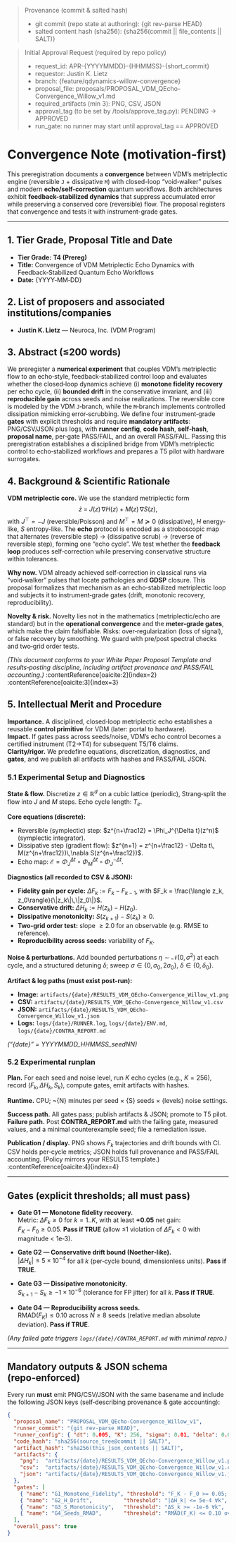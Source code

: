 <!-- PROPOSAL FILE: proposals/PROPOSAL_VDM_QEcho-Convergence_Willow_v1.md -->

> Provenance (commit & salted hash)
> - git commit (repo state at authoring): {git rev-parse HEAD}
> - salted content hash (sha256): {sha256(commit || file_contents || SALT)}

> Initial Approval Request (required by repo policy)
> - request_id: APR-{YYYYMMDD}-{HHMMSS}-{short_commit}
> - requestor: Justin K. Lietz
> - branch: {feature/qdynamics-willow-convergence}
> - proposal_file: proposals/PROPOSAL_VDM_QEcho-Convergence_Willow_v1.md
> - required_artifacts (min 3): PNG, CSV, JSON
> - approval_tag (to be set by /tools/approve_tag.py): PENDING → APPROVED
> - run_gate: no runner may start until approval_tag == APPROVED

# Convergence Note (motivation-first)

This preregistration documents a **convergence** between VDM’s metriplectic
engine (reversible `J` + dissipative `M`) with closed-loop “void‑walker” pulses
and modern **echo/self-correction** quantum workflows. Both architectures exhibit
**feedback-stabilized dynamics** that suppress accumulated error while preserving a
conserved core (reversible) flow. The proposal registers that convergence and
tests it with instrument-grade gates.

---

## 1. Tier Grade, Proposal Title and Date

- **Tier Grade:** **T4 (Prereg)**
- **Title:** Convergence of VDM Metriplectic Echo Dynamics with Feedback‑Stabilized Quantum Echo Workflows
- **Date:** {YYYY‑MM‑DD}

## 2. List of proposers and associated institutions/companies

- **Justin K. Lietz** — Neuroca, Inc. (VDM Program)

## 3. Abstract (≤200 words)

We preregister a **numerical experiment** that couples VDM’s metriplectic flow to an
echo‑style, feedback‑stabilized control loop and evaluates whether the closed‑loop
dynamics achieve (i) **monotone fidelity recovery** per echo cycle, (ii) **bounded drift**
in the conservative invariant, and (iii) **reproducible gain** across seeds and noise
realizations. The reversible core is modeled by the VDM `J`‑branch, while the
`M`‑branch implements controlled dissipation mimicking error‑scrubbing. We define four
instrument‑grade **gates** with explicit thresholds and require **mandatory artifacts**:
PNG/CSV/JSON plus logs, with **runner config**, **code hash**, **self‑hash**, **proposal
name**, per‑gate PASS/FAIL, and an overall PASS/FAIL. Passing this preregistration
establishes a disciplined bridge from VDM’s metriplectic control to echo‑stabilized
workflows and prepares a T5 pilot with hardware surrogates.

## 4. Background & Scientific Rationale

**VDM metriplectic core.** We use the standard metriplectic form
$$
\dot{z} \;=\; J(z)\,\nabla H(z)\;+\;M(z)\,\nabla S(z),
$$
with $J^\top=-J$ (reversible/Poisson) and $M^\top=M\succeq 0$ (dissipative),
$H$ energy-like, $S$ entropy-like. The **echo** protocol is encoded as a
stroboscopic map that alternates (reversible step) → (dissipative scrub) →
(reverse of reversible step), forming one “echo cycle”.
We test whether the **feedback loop** produces self‑correction while preserving
conservative structure within tolerances.

**Why now.** VDM already achieved self‑correction in classical runs via
“void‑walker” pulses that locate pathologies and **GDSP** closure. This proposal
formalizes that mechanism as an echo‑stabilized metriplectic loop and subjects it
to instrument‑grade gates (drift, monotonic recovery, reproducibility).

**Novelty & risk.** Novelty lies not in the mathematics (metriplectic/echo are
standard) but in the **operational convergence** and the **meter‑grade gates**,
which make the claim falsifiable. Risks: over‑regularization (loss of signal),
or false recovery by smoothing. We guard with pre/post spectral checks and
two‑grid order tests.

*(This document conforms to your White Paper Proposal Template and results‑posting
discipline, including artifact provenance and PASS/FAIL accounting.)* :contentReference[oaicite:2]{index=2} :contentReference[oaicite:3]{index=3}

## 5. Intellectual Merit and Procedure

**Importance.** A disciplined, closed‑loop metriplectic echo establishes a reusable
**control primitive** for VDM (later: portal to hardware).  
**Impact.** If gates pass across seeds/noise, VDM’s echo control becomes a certified
instrument (T2→T4) for subsequent T5/T6 claims.  
**Clarity/rigor.** We predefine equations, discretization, diagnostics, and **gates**,
and we publish all artifacts with hashes and PASS/FAIL JSON.

### 5.1 Experimental Setup and Diagnostics

**State & flow.** Discretize $z\in\mathbb{R}^d$ on a cubic lattice (periodic),
Strang‑split the flow into $J$ and $M$ steps. Echo cycle length: $T_e$.

**Core equations (discrete):**
- Reversible (symplectic) step: $z^{n+\frac12} = \Phi_J^{\Delta t}(z^n)$ (symplectic integrator).
- Dissipative step (gradient flow): $z^{n+1} = z^{n+\frac12} - \Delta t\, M(z^{n+\frac12})\,\nabla S(z^{n+\frac12})$.
- Echo map: $\mathcal{E} = \Phi_J^{\Delta t}\circ \Phi_M^{\Delta t}\circ \Phi_J^{-\Delta t}$.

**Diagnostics (all recorded to CSV & JSON):**
- **Fidelity gain per cycle:** $\Delta F_k := F_{k}-F_{k-1}$, with
  $F_k = \frac{\langle z_k, z_0\rangle}{\|z_k\|\,\|z_0\|}$.
- **Conservative drift:** $\Delta H_k := H(z_k)-H(z_0)$.
- **Dissipative monotonicity:** $S(z_{k+1})-S(z_k)\ge 0$.
- **Two‑grid order test:** slope $\ge 2.0$ for an observable (e.g. RMSE to reference).
- **Reproducibility across seeds:** variability of $F_K$.

**Noise & perturbations.** Add bounded perturbations $\eta\sim\mathcal{N}(0,\sigma^2)$ at
each cycle, and a structured detuning $\delta$; sweep $\sigma\in\{0,\,\sigma_0,\,2\sigma_0\}$,
$\delta\in\{0,\,\delta_0\}$.

**Artifact & log paths (must exist post‑run):**
- **Image:** `artifacts/{date}/RESULTS_VDM_QEcho-Convergence_Willow_v1.png`
- **CSV:**   `artifacts/{date}/RESULTS_VDM_QEcho-Convergence_Willow_v1.csv`
- **JSON:**  `artifacts/{date}/RESULTS_VDM_QEcho-Convergence_Willow_v1.json`
- **Logs:**  `logs/{date}/RUNNER.log`, `logs/{date}/ENV.md`, `logs/{date}/CONTRA_REPORT.md`

*(“{date}” = YYYYMMDD_HHMMSS_seedNN)*

### 5.2 Experimental runplan

**Plan.** For each seed and noise level, run $K$ echo cycles (e.g., $K=256$),
record $(F_k,\Delta H_k,S_k)$, compute gates, emit artifacts with hashes.

**Runtime.** CPU; ~{N} minutes per seed × {S} seeds × {levels} noise settings.

**Success path.** All gates pass; publish artifacts & JSON; promote to T5 pilot.  
**Failure path.** Post **CONTRA_REPORT.md** with the failing gate, measured values,
and a minimal counterexample seed; file a remediation issue.

**Publication / display.** PNG shows $F_k$ trajectories and drift bounds with CI.
CSV holds per‑cycle metrics; JSON holds full provenance and PASS/FAIL accounting.
(Policy mirrors your RESULTS template.) :contentReference[oaicite:4]{index=4}

---

## Gates (explicit thresholds; all must pass)

- **Gate G1 — Monotone fidelity recovery.**  
  Metric: $\Delta F_k\ge 0$ for $k=1..K$, with at least **+0.05** net gain:  
  $F_K - F_0 \ge 0.05$. **Pass if TRUE** (allow ≤1 violation of $\Delta F_k<0$ with magnitude < 1e‑3).

- **Gate G2 — Conservative drift bound (Noether‑like).**  
  $|\Delta H_k| \le 5\times10^{-4}$ for all $k$ (per‑cycle bound, dimensionless units). **Pass if TRUE**.

- **Gate G3 — Dissipative monotonicity.**  
  $S_{k+1}-S_k \ge -1\times10^{-6}$ (tolerance for FP jitter) for all $k$. **Pass if TRUE**.

- **Gate G4 — Reproducibility across seeds.**  
  $\mathrm{RMAD}(F_K)\le 0.10$ across $N\ge 8$ seeds (relative median absolute deviation). **Pass if TRUE**.

*(Any failed gate triggers `logs/{date}/CONTRA_REPORT.md` with minimal repro.)*

---

## Mandatory outputs & JSON schema (repo‑enforced)

Every run **must** emit PNG/CSV/JSON with the same basename and include the following
JSON keys (self‑describing provenance & gate accounting):

```json
{
  "proposal_name": "PROPOSAL_VDM_QEcho-Convergence_Willow_v1",
  "runner_commit": "{git rev-parse HEAD}",
  "runner_config": { "dt": 0.005, "K": 256, "sigma": 0.01, "delta": 0.0, "grid": [128,128,128], "scheme": "Strang+symplectic" },
  "code_hash": "sha256(source_tree@commit || SALT)",
  "artifact_hash": "sha256(this_json_contents || SALT)",
  "artifacts": {
    "png":  "artifacts/{date}/RESULTS_VDM_QEcho-Convergence_Willow_v1.png",
    "csv":  "artifacts/{date}/RESULTS_VDM_QEcho-Convergence_Willow_v1.csv",
    "json": "artifacts/{date}/RESULTS_VDM_QEcho-Convergence_Willow_v1.json"
  },
  "gates": [
    { "name": "G1_Monotone_Fidelity", "threshold": "F_K - F_0 >= 0.05; ≤1 dip <1e-3", "measured": 0.072, "pass": true },
    { "name": "G2_H_Drift",          "threshold": "|ΔH_k| <= 5e-4 ∀k",               "measured_max": 2.1e-4, "pass": true },
    { "name": "G3_S_Monotonicity",   "threshold": "ΔS_k >= -1e-6 ∀k",                 "min_measured": -3e-7,  "pass": true },
    { "name": "G4_Seeds_RMAD",       "threshold": "RMAD(F_K) <= 0.10 over N>=8",      "measured": 0.06,       "pass": true }
  ],
  "overall_pass": true
}
